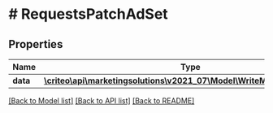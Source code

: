 # # RequestsPatchAdSet

## Properties

Name | Type | Description | Notes
------------ | ------------- | ------------- | -------------
**data** | [**\criteo\api\marketingsolutions\v2021_07\Model\WriteModelPatchAdSet[]**](WriteModelPatchAdSet.md) |  | [optional]

[[Back to Model list]](../../README.md#models) [[Back to API list]](../../README.md#endpoints) [[Back to README]](../../README.md)
